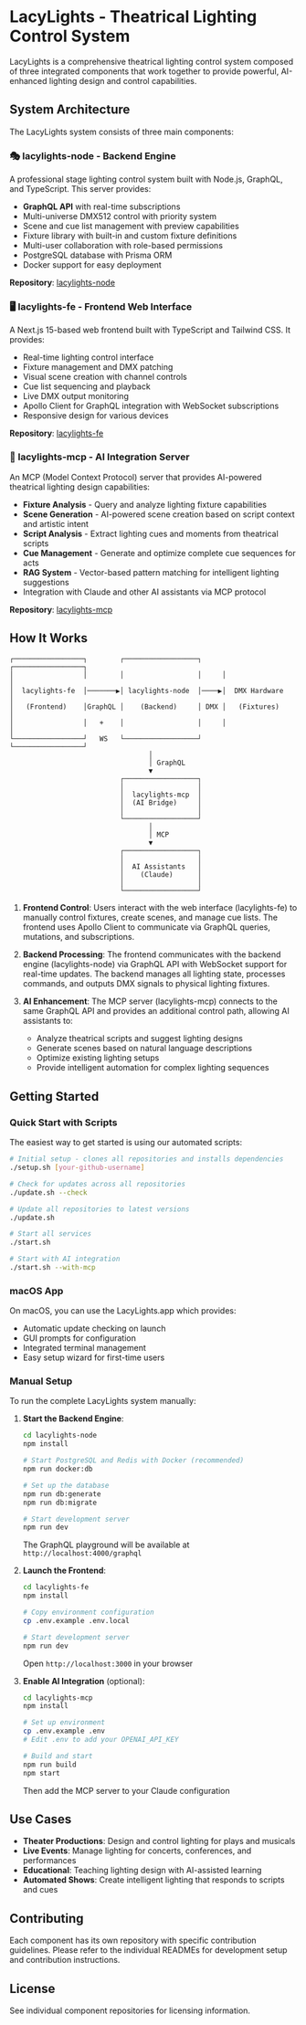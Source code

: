 # LacyLights - Theatrical Lighting Control System

LacyLights is a comprehensive theatrical lighting control system composed of three integrated components that work together to provide powerful, AI-enhanced lighting design and control capabilities.

## System Architecture

The LacyLights system consists of three main components:

### 🎭 lacylights-node - Backend Engine
A professional stage lighting control system built with Node.js, GraphQL, and TypeScript. This server provides:
- **GraphQL API** with real-time subscriptions
- Multi-universe DMX512 control with priority system
- Scene and cue list management with preview capabilities
- Fixture library with built-in and custom fixture definitions
- Multi-user collaboration with role-based permissions
- PostgreSQL database with Prisma ORM
- Docker support for easy deployment

**Repository**: [lacylights-node](https://github.com/bbernstein/lacylights-node)

### 🖥️ lacylights-fe - Frontend Web Interface
A Next.js 15-based web frontend built with TypeScript and Tailwind CSS. It provides:
- Real-time lighting control interface
- Fixture management and DMX patching
- Visual scene creation with channel controls
- Cue list sequencing and playback
- Live DMX output monitoring
- Apollo Client for GraphQL integration with WebSocket subscriptions
- Responsive design for various devices

**Repository**: [lacylights-fe](https://github.com/bbernstein/lacylights-fe)

### 🤖 lacylights-mcp - AI Integration Server
An MCP (Model Context Protocol) server that provides AI-powered theatrical lighting design capabilities:
- **Fixture Analysis** - Query and analyze lighting fixture capabilities
- **Scene Generation** - AI-powered scene creation based on script context and artistic intent
- **Script Analysis** - Extract lighting cues and moments from theatrical scripts
- **Cue Management** - Generate and optimize complete cue sequences for acts
- **RAG System** - Vector-based pattern matching for intelligent lighting suggestions
- Integration with Claude and other AI assistants via MCP protocol

**Repository**: [lacylights-mcp](https://github.com/bbernstein/lacylights-mcp)

## How It Works

```
┌─────────────────┐        ┌──────────────────┐     ┌─────────────────┐
│                 │        │                  │     │                 │
│  lacylights-fe  │───────▶│ lacylights-node  │────▶│  DMX Hardware   │
│   (Frontend)    │GraphQL │    (Backend)     │ DMX │   (Fixtures)    │
│                 │   +    │                  │     │                 │
└─────────────────┘   WS   └──────────────────┘     └─────────────────┘
                                  │
                                  │ GraphQL
                                  ▼
                           ┌──────────────────┐
                           │                  │
                           │  lacylights-mcp  │
                           │  (AI Bridge)     │
                           │                  │
                           └──────────────────┘
                                  │
                                  │ MCP
                                  ▼
                           ┌──────────────────┐
                           │                  │
                           │  AI Assistants   │
                           │    (Claude)      │
                           │                  │
                           └──────────────────┘
```

1. **Frontend Control**: Users interact with the web interface (lacylights-fe) to manually control fixtures, create scenes, and manage cue lists. The frontend uses Apollo Client to communicate via GraphQL queries, mutations, and subscriptions.

2. **Backend Processing**: The frontend communicates with the backend engine (lacylights-node) via GraphQL API with WebSocket support for real-time updates. The backend manages all lighting state, processes commands, and outputs DMX signals to physical lighting fixtures.

3. **AI Enhancement**: The MCP server (lacylights-mcp) connects to the same GraphQL API and provides an additional control path, allowing AI assistants to:
   - Analyze theatrical scripts and suggest lighting designs
   - Generate scenes based on natural language descriptions
   - Optimize existing lighting setups
   - Provide intelligent automation for complex lighting sequences

## Getting Started

### Quick Start with Scripts

The easiest way to get started is using our automated scripts:

```bash
# Initial setup - clones all repositories and installs dependencies
./setup.sh [your-github-username]

# Check for updates across all repositories
./update.sh --check

# Update all repositories to latest versions
./update.sh

# Start all services
./start.sh

# Start with AI integration
./start.sh --with-mcp
```

### macOS App

On macOS, you can use the LacyLights.app which provides:
- Automatic update checking on launch
- GUI prompts for configuration
- Integrated terminal management
- Easy setup wizard for first-time users

### Manual Setup

To run the complete LacyLights system manually:

1. **Start the Backend Engine**:
   ```bash
   cd lacylights-node
   npm install

   # Start PostgreSQL and Redis with Docker (recommended)
   npm run docker:db

   # Set up the database
   npm run db:generate
   npm run db:migrate

   # Start development server
   npm run dev
   ```
   The GraphQL playground will be available at `http://localhost:4000/graphql`

2. **Launch the Frontend**:
   ```bash
   cd lacylights-fe
   npm install

   # Copy environment configuration
   cp .env.example .env.local

   # Start development server
   npm run dev
   ```
   Open `http://localhost:3000` in your browser

3. **Enable AI Integration** (optional):
   ```bash
   cd lacylights-mcp
   npm install

   # Set up environment
   cp .env.example .env
   # Edit .env to add your OPENAI_API_KEY

   # Build and start
   npm run build
   npm start
   ```
   Then add the MCP server to your Claude configuration

## Use Cases

- **Theater Productions**: Design and control lighting for plays and musicals
- **Live Events**: Manage lighting for concerts, conferences, and performances
- **Educational**: Teaching lighting design with AI-assisted learning
- **Automated Shows**: Create intelligent lighting that responds to scripts and cues

## Contributing

Each component has its own repository with specific contribution guidelines. Please refer to the individual READMEs for development setup and contribution instructions.

## License

See individual component repositories for licensing information.
